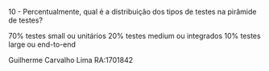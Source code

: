 10 - Percentualmente, qual é a distribuição dos tipos de testes na pirâmide de testes?

70% testes small ou unitários
20% testes medium ou integrados
10% testes large ou end-to-end

Guilherme Carvalho Lima RA:1701842
